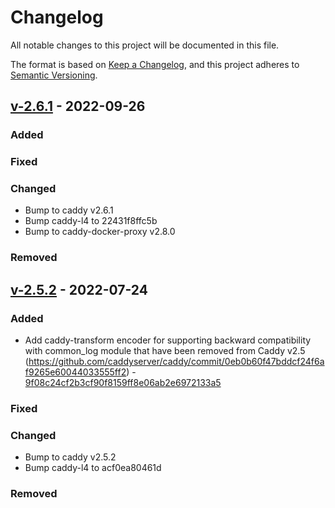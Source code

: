 # Changelog

All notable changes to this project will be documented in this file.

The format is based on [Keep a Changelog](https://keepachangelog.com/en/1.0.0/),
and this project adheres to [Semantic Versioning](https://semver.org/spec/v2.0.0.html).

## [v-2.6.1](https://gitlab.com/youtous/caddy-consul-docker/-/tree/v-2.6.1) - 2022-09-26

### Added

### Fixed

### Changed

- Bump to caddy v2.6.1
- Bump caddy-l4 to 22431f8ffc5b
- Bump to caddy-docker-proxy v2.8.0

### Removed
## [v-2.5.2](https://gitlab.com/youtous/caddy-consul-docker/-/tree/v-2.5.2) - 2022-07-24

### Added

- Add caddy-transform encoder for supporting backward compatibility with common_log module that have been removed from Caddy v2.5 (https://github.com/caddyserver/caddy/commit/0eb0b60f47bddcf24f6af9265e60044033555ff2) - [9f08c24cf2b3cf90f8159ff8e06ab2e6972133a5](https://gitlab.com/youtous/caddy-consul-docker/-/commit/9f08c24cf2b3cf90f8159ff8e06ab2e6972133a5)

### Fixed

### Changed

- Bump to caddy v2.5.2
- Bump caddy-l4 to acf0ea80461d

### Removed
